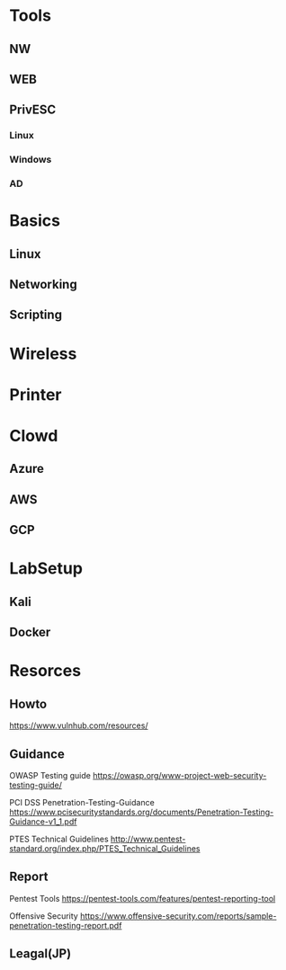 # Tools
 ## NW
 ## WEB

 ## PrivESC
  ### Linux
  ### Windows
  ### AD
  
# Basics
 ## Linux
 ## Networking
 ## Scripting

# Wireless

# Printer

# Clowd
 ## Azure
 ## AWS
 ## GCP
 
# LabSetup
 ## Kali
 ## Docker

# Resorces
## Howto
https://www.vulnhub.com/resources/

## Guidance
 OWASP Testing guide
 https://owasp.org/www-project-web-security-testing-guide/

 PCI DSS Penetration-Testing-Guidance
 https://www.pcisecuritystandards.org/documents/Penetration-Testing-Guidance-v1_1.pdf

 PTES Technical Guidelines
 http://www.pentest-standard.org/index.php/PTES_Technical_Guidelines

## Report
Pentest Tools
https://pentest-tools.com/features/pentest-reporting-tool

Offensive Security
https://www.offensive-security.com/reports/sample-penetration-testing-report.pdf

## Leagal(JP)
